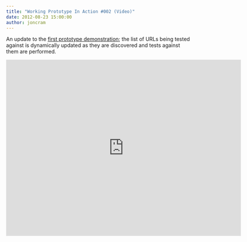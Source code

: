 ```yaml
---
title: "Working Prototype In Action #002 (Video)"
date: 2012-08-23 15:00:00
author: joncram
---
```


An update to the [first prototype demonstration](/working-prototype-in-action/);
the list of URLs being tested against is dynamically updated as they are discovered and tests against them are performed.

<iframe class="video" width="640" height="480" src="https://www.youtube-nocookie.com/embed/mfu0P_zd_EE?rel=0" style="border: none"></iframe>
